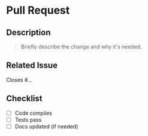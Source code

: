 # Pull Request

## Description

> Briefly describe the change and why it's needed.

## Related Issue

Closes #...

## Checklist

- [ ] Code compiles
- [ ] Tests pass
- [ ] Docs updated (if needed)
